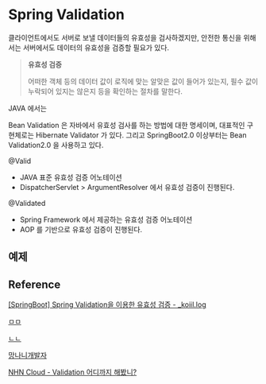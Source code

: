 # Spring Validation

클라이언트에서도 서버로 보낼 데이터들의 유효성을 검사하겠지만, 안전한 통신을 위해서는 서버에서도 데이터의 유효성을 검증할 필요가 있다.

> **유효성 검증**
> 
> 어떠한 객체 등의 데이터 값이 로직에 맞는 알맞은 값이 들어가 있는지, 필수 값이 누락되어 있지는 않은지 등을 확인하는 절차를 말한다.

JAVA 에서는 


Bean Validation 은 자바에서 유효성 검사를 하는 방법에 대한 명세이며, 대표적인 구현체로는 Hibernate Validator 가 있다.
그리고 SpringBoot2.0 이상부터는 Bean Validation2.0 을 사용하고 있다.

@Valid

- JAVA 표준 유효성 검증 어노테이션
- DispatcherServlet > ArgumentResolver 에서 유효성 검증이 진행된다.


@Validated

- Spring Framework 에서 제공하는 유효성 검증 어노테이션
- AOP 를 기반으로 유효성 검증이 진행된다.


## 예제





## Reference

[[SpringBoot] Spring Validation을 이용한 유효성 검증 - _koiil.log](https://velog.io/@_koiil/SpringBoot-Spring-Validation%EC%9D%84-%EC%9D%B4%EC%9A%A9%ED%95%9C-%EC%9C%A0%ED%9A%A8%EC%84%B1-%EA%B2%80%EC%A6%9D)

[ㅁㅁ](https://kapentaz.github.io/spring/Spring-Boo-Bean-Validation-%EC%A0%9C%EB%8C%80%EB%A1%9C-%EC%95%8C%EA%B3%A0-%EC%93%B0%EC%9E%90/#)

[ㄴㄴ](https://blog.naver.com/PostView.naver?blogId=writer0713&logNo=221605253778&parentCategoryNo=&categoryNo=83&viewDate=&isShowPopularPosts=true&from=search)

[망나니개발자](https://mangkyu.tistory.com/174)

[NHN Cloud - Validation 어디까지 해봤니?](https://meetup.toast.com/posts/223)